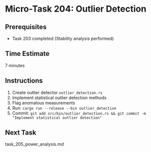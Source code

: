 # Micro-Task 204: Outlier Detection

## Prerequisites
- Task 203 completed (Stability analysis performed)

## Time Estimate
7 minutes

## Instructions
1. Create outlier detector `outlier_detection.rs`
2. Implement statistical outlier detection methods
3. Flag anomalous measurements
4. Run: `cargo run --release --bin outlier_detection`
5. Commit: `git add src/bin/outlier_detection.rs && git commit -m "Implement statistical outlier detection"`

## Next Task
task_205_power_analysis.md